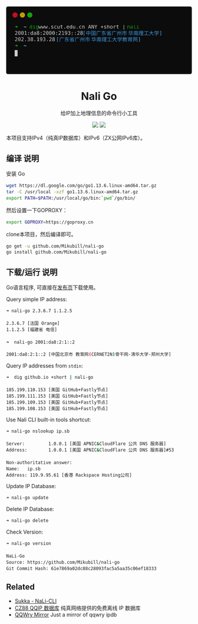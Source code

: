 <p align="center">
  <img width="550" src="screenshot.svg">
</p>

<h1 align="center">Nali Go</h1>

<p align="center">给IP加上地理信息的命令行小工具</p>

<p align="center">
<a title="Release" target="_blank" href="https://github.com/Mikubill/nali-go/releases"><img src="https://img.shields.io/github/release/Mikubill/nali-go.svg?style=flat-square&hash=c7"></a>
<a title="Go Report Card" target="_blank" href="https://goreportcard.com/report/github.com/Mikubill/nali-go"><img src="https://goreportcard.com/badge/github.com/Mikubill/nali-go?style=flat-square"></a>
</p>

本项目支持IPv4（纯真IP数据库）和IPv6（ZX公网IPv6库）。

## 编译 说明

安装 Go
```bash
wget https://dl.google.com/go/go1.13.6.linux-amd64.tar.gz
tar -C /usr/local -xzf go1.13.6.linux-amd64.tar.gz
export PATH=$PATH:/usr/local/go/bin:`pwd`/go/bin/
```

然后设置一下GOPROXY：

```bash
export GOPROXY=https://goproxy.cn
```

clone本项目，然后编译即可。

```bash
go get -u github.com/Mikubill/nali-go
go install github.com/Mikubill/nali-go
```

## 下载/运行 说明

Go语言程序, 可直接在[发布页](https://github.com/Mikubill/nali-go/releases)下载使用。

Query simple IP address:

```bash
➜ nali-go 2.3.6.7 1.1.2.5

2.3.6.7 [法国 Orange]
1.1.2.5 [福建省 电信]

➜  nali-go 2001:da8:2:1::2

2001:da8:2:1::2 [中国北京市 教育网(CERNET2N)骨干网-清华大学-郑州大学]
```

Query IP addresses from `stdin`:

```bash
➜  dig github.io +short | nali-go

185.199.110.153 [美国 GitHub+Fastly节点]
185.199.111.153 [美国 GitHub+Fastly节点]
185.199.109.153 [美国 GitHub+Fastly节点]
185.199.108.153 [美国 GitHub+Fastly节点]
```

Use Nali CLI built-in tools shortcut:

```bash
➜ nali-go nslookup ip.sb

Server:         1.0.0.1 [美国 APNIC&CloudFlare 公共 DNS 服务器]
Address:        1.0.0.1 [美国 APNIC&CloudFlare 公共 DNS 服务器]#53

Non-authoritative answer:
Name:   ip.sb
Address: 119.9.95.61 [香港 Rackspace Hosting公司]
```

Update IP Database:

```bash
➜ nali-go update
```

Delete IP Database:

```bash
➜ nali-go delete
```

Check Version:

```bash
➜ nali-go version

NaLi-Go 
Source: https://github.com/Mikubill/nali-go
Git Commit Hash: 61e7869a02dc88c28093fac5a5aa35c06ef18333
```

## Related

- [Sukka - NaLi-CLI](https://github.com/sukkaw/nali-cli)
- [CZ88 QQIP 数据库](http://www.cz88.net/fox/ipdat.shtml) 纯真网络提供的免费离线 IP 数据库
- [QQWry Mirror](https://qqwry.mirror.noc.one) Just a mirror of qqwry ipdb

